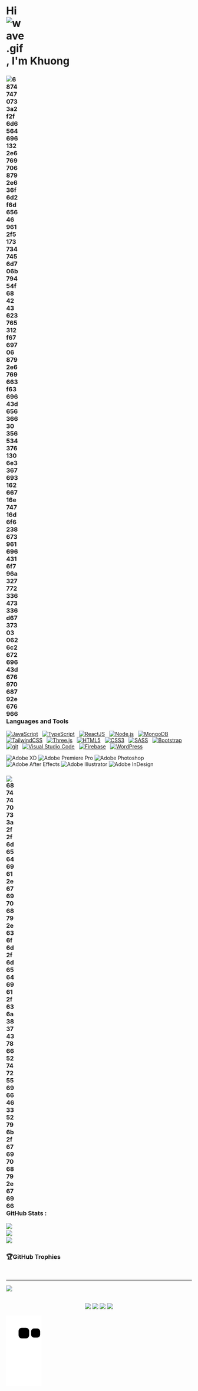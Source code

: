 <h1>Hi<img data-target="animated-image.replacedImage" alt="wave.gif" class="AnimatedImagePlayer-animatedImage" src="https://raw.githubusercontent.com/MartinHeinz/MartinHeinz/master/wave.gif" width="50px" style="display: block; opacity: 1;"><canvas class="AnimatedImagePlayer-stillImage" aria-hidden="true" width="50" height="49"></canvas>
  , I'm Khuong</h1>
<p>
   
  <h3 dir="auto">
     <img data-target="animated-image.replacedImage" alt="68747470733a2f2f6d65646961322e67697068792e636f6d2f6d656469612f51737347456d706b79454f684243623765312f67697068792e6769663f6369643d656366303565343761306e336769316266716e74716d6f62386739616964316f796a327772336473336d67373030626c267269643d67697068792e676966" class="AnimatedImagePlayer-animatedImage" src="https://camo.githubusercontent.com/beb64ff21c883e318e4f5db5231c2ba4175705bea1c9249e82a41ab375db4f75/68747470733a2f2f6d65646961322e67697068792e636f6d2f6d656469612f51737347456d706b79454f684243623765312f67697068792e6769663f6369643d656366303565343761306e336769316266716e74716d6f62386739616964316f796a327772336473336d67373030626c267269643d67697068792e676966" width="32px" style="display: block; opacity: 1;">
      <canvas class="AnimatedImagePlayer-stillImage" aria-hidden="true" width="32" height="32"></canvas>
    Languages and Tools
  </h3>
  
  <animated-image data-catalyst=""><a target="_blank" rel="noopener noreferrer" href="https://user-images.githubusercontent.com/73097560/115834477-dbab4500-a447-11eb-908a-139a6edaec5c.gif" data-target="animated-image.originalLink" hidden=""><img src="https://user-images.githubusercontent.com/73097560/115834477-dbab4500-a447-11eb-908a-139a6edaec5c.gif" style="max-width: 100%;" data-target="animated-image.originalImage" hidden=""></a>
  </animated-image>

</p>

<p dir="auto"><span><a target="_blank" rel="noopener noreferrer" href="https://camo.githubusercontent.com/6f6990a311bb84dff8a426a5686eafc1986184c3b1066580fe36a9b0a0377d26/68747470733a2f2f696d672e736869656c64732e696f2f62616467652f4a6176615363726970742d3238324333343f6c6f676f3d6a617661736372697074266c6f676f436f6c6f723d463744463145"><img src="https://camo.githubusercontent.com/6f6990a311bb84dff8a426a5686eafc1986184c3b1066580fe36a9b0a0377d26/68747470733a2f2f696d672e736869656c64732e696f2f62616467652f4a6176615363726970742d3238324333343f6c6f676f3d6a617661736372697074266c6f676f436f6c6f723d463744463145" title="JavaScript" height="25" data-canonical-src="https://img.shields.io/badge/JavaScript-282C34?logo=javascript&amp;logoColor=F7DF1E" style="max-width: 100%;"></a></span> &nbsp;
<span><a target="_blank" rel="noopener noreferrer" href="https://camo.githubusercontent.com/143b42838efad2c30d8e0d05eb3dea6996e52a03b99576d8318edffd9bdd6155/68747470733a2f2f696d672e736869656c64732e696f2f62616467652f547970655363726970742d3238324333343f6c6f676f3d74797065736372697074266c6f676f436f6c6f723d333137384336"><img src="https://camo.githubusercontent.com/143b42838efad2c30d8e0d05eb3dea6996e52a03b99576d8318edffd9bdd6155/68747470733a2f2f696d672e736869656c64732e696f2f62616467652f547970655363726970742d3238324333343f6c6f676f3d74797065736372697074266c6f676f436f6c6f723d333137384336" title="TypeScript" height="25" data-canonical-src="https://img.shields.io/badge/TypeScript-282C34?logo=typescript&amp;logoColor=3178C6" style="max-width: 100%;"></a></span> &nbsp;
<span><a target="_blank" rel="noopener noreferrer" href="https://camo.githubusercontent.com/34b6f10f05344debd89e97fa29cc903e864e3dfd113fbb0726ca98c14fdb9379/68747470733a2f2f696d672e736869656c64732e696f2f62616467652f52656163744a532d3238324333343f6c6f676f3d7265616374266c6f676f436f6c6f723d363144414642"><img src="https://camo.githubusercontent.com/34b6f10f05344debd89e97fa29cc903e864e3dfd113fbb0726ca98c14fdb9379/68747470733a2f2f696d672e736869656c64732e696f2f62616467652f52656163744a532d3238324333343f6c6f676f3d7265616374266c6f676f436f6c6f723d363144414642" title="ReactJS" height="25" data-canonical-src="https://img.shields.io/badge/ReactJS-282C34?logo=react&amp;logoColor=61DAFB" style="max-width: 100%;"></a></span> &nbsp;
<!-- <span><a target="_blank" rel="noopener noreferrer" href="https://camo.githubusercontent.com/0e883dc2faeafa529ba419ec728fc147d4688974a420eca94b8610c9d05bfb32/68747470733a2f2f696d672e736869656c64732e696f2f62616467652f52656475782d3238324333343f6c6f676f3d7265647578266c6f676f436f6c6f723d373634414243"><img src="https://camo.githubusercontent.com/0e883dc2faeafa529ba419ec728fc147d4688974a420eca94b8610c9d05bfb32/68747470733a2f2f696d672e736869656c64732e696f2f62616467652f52656475782d3238324333343f6c6f676f3d7265647578266c6f676f436f6c6f723d373634414243" title="Redux" height="25" data-canonical-src="https://img.shields.io/badge/Redux-282C34?logo=redux&amp;logoColor=764ABC" style="max-width: 100%;"></a></span> &nbsp; -->
<!-- <span><a target="_blank" rel="noopener noreferrer" href="https://camo.githubusercontent.com/858a577b6e3347fc4e92feaedf337b70bd5e18364ca3347ad0a4cabba8e74f89/68747470733a2f2f696d672e736869656c64732e696f2f62616467652f5675652e6a732d3238324333343f6c6f676f3d7675652e6a73266c6f676f436f6c6f723d344643303844"><img src="https://camo.githubusercontent.com/858a577b6e3347fc4e92feaedf337b70bd5e18364ca3347ad0a4cabba8e74f89/68747470733a2f2f696d672e736869656c64732e696f2f62616467652f5675652e6a732d3238324333343f6c6f676f3d7675652e6a73266c6f676f436f6c6f723d344643303844" title="Vue.js" height="25" data-canonical-src="https://img.shields.io/badge/Vue.js-282C34?logo=vue.js&amp;logoColor=4FC08D" style="max-width: 100%;"></a></span> &nbsp; -->
<!-- <span><a target="_blank" rel="noopener noreferrer" href="https://camo.githubusercontent.com/8f81604c95e3eb81bfe39452a751ce6f9219d66ecfcebd7f24817f450ed75df1/68747470733a2f2f696d672e736869656c64732e696f2f62616467652f4e7578742e6a732d3238324333343f6c6f676f3d6e7578742e6a73266c6f676f436f6c6f723d344643303844"><img src="https://camo.githubusercontent.com/8f81604c95e3eb81bfe39452a751ce6f9219d66ecfcebd7f24817f450ed75df1/68747470733a2f2f696d672e736869656c64732e696f2f62616467652f4e7578742e6a732d3238324333343f6c6f676f3d6e7578742e6a73266c6f676f436f6c6f723d344643303844" title="Nuxt.js" height="25" data-canonical-src="https://img.shields.io/badge/Nuxt.js-282C34?logo=nuxt.js&amp;logoColor=4FC08D" style="max-width: 100%;"></a></span> &nbsp; -->
<span><a target="_blank" rel="noopener noreferrer" href="https://camo.githubusercontent.com/b72104003d89b0db5e3ccb1605fb3e2854c3cf7aa154ea480ded6fb06ef7feeb/68747470733a2f2f696d672e736869656c64732e696f2f62616467652f4e6f64652e6a732d3238324333343f6c6f676f3d6e6f64652e6a73266c6f676f436f6c6f723d303046323030"><img src="https://camo.githubusercontent.com/b72104003d89b0db5e3ccb1605fb3e2854c3cf7aa154ea480ded6fb06ef7feeb/68747470733a2f2f696d672e736869656c64732e696f2f62616467652f4e6f64652e6a732d3238324333343f6c6f676f3d6e6f64652e6a73266c6f676f436f6c6f723d303046323030" title="Node.js" height="25" data-canonical-src="https://img.shields.io/badge/Node.js-282C34?logo=node.js&amp;logoColor=00F200" style="max-width: 100%;"></a></span> &nbsp;
<!-- <span><a target="_blank" rel="noopener noreferrer" href="https://camo.githubusercontent.com/6398a3df3115b35887a2879b30cc2530f98f7267748fdee85812cb7cf5b9d3b0/68747470733a2f2f696d672e736869656c64732e696f2f62616467652f457870726573732d3238324333343f6c6f676f3d65787072657373266c6f676f436f6c6f723d464646464646"><img src="https://camo.githubusercontent.com/6398a3df3115b35887a2879b30cc2530f98f7267748fdee85812cb7cf5b9d3b0/68747470733a2f2f696d672e736869656c64732e696f2f62616467652f457870726573732d3238324333343f6c6f676f3d65787072657373266c6f676f436f6c6f723d464646464646" title="Express.js" height="25" data-canonical-src="https://img.shields.io/badge/Express-282C34?logo=express&amp;logoColor=FFFFFF" style="max-width: 100%;"></a></span> &nbsp; -->
<span><a target="_blank" rel="noopener noreferrer" href="https://camo.githubusercontent.com/67121537b42cae0e295fe56713f1e871835d86ca4c61714250cf5e930254db51/68747470733a2f2f696d672e736869656c64732e696f2f62616467652f4d6f6e676f44422d3238324333343f6c6f676f3d6d6f6e676f6462266c6f676f436f6c6f723d343741323438"><img src="https://camo.githubusercontent.com/67121537b42cae0e295fe56713f1e871835d86ca4c61714250cf5e930254db51/68747470733a2f2f696d672e736869656c64732e696f2f62616467652f4d6f6e676f44422d3238324333343f6c6f676f3d6d6f6e676f6462266c6f676f436f6c6f723d343741323438" title="MongoDB" height="25" data-canonical-src="https://img.shields.io/badge/MongoDB-282C34?logo=mongodb&amp;logoColor=47A248" style="max-width: 100%;"></a></span> &nbsp;
<span><a target="_blank" rel="noopener noreferrer" href="https://camo.githubusercontent.com/79116549823abe64e68159060a01e0cf37d56e649446f07b9eee46c75a834eab/68747470733a2f2f696d672e736869656c64732e696f2f62616467652f5461696c77696e642532304353532d3238324333343f6c6f676f3d7461696c77696e642d637373266c6f676f436f6c6f723d333842324143"><img src="https://camo.githubusercontent.com/79116549823abe64e68159060a01e0cf37d56e649446f07b9eee46c75a834eab/68747470733a2f2f696d672e736869656c64732e696f2f62616467652f5461696c77696e642532304353532d3238324333343f6c6f676f3d7461696c77696e642d637373266c6f676f436f6c6f723d333842324143" title="TailwindCSS" height="25" data-canonical-src="https://img.shields.io/badge/Tailwind%20CSS-282C34?logo=tailwind-css&amp;logoColor=38B2AC" style="max-width: 100%;"></a></span> &nbsp;
<span><a target="_blank" rel="noopener noreferrer" href="https://camo.githubusercontent.com/9583773ad5e0237c6bbc2cf297c7e16a58f802bf28e617784d1b60fe47b0c561/68747470733a2f2f696d672e736869656c64732e696f2f62616467652f54687265652e6a732d3238324333343f6c6f676f3d74687265652e6a73266c6f676f436f6c6f723d464646464646"><img src="https://camo.githubusercontent.com/9583773ad5e0237c6bbc2cf297c7e16a58f802bf28e617784d1b60fe47b0c561/68747470733a2f2f696d672e736869656c64732e696f2f62616467652f54687265652e6a732d3238324333343f6c6f676f3d74687265652e6a73266c6f676f436f6c6f723d464646464646" title="Three.js" height="25" data-canonical-src="https://img.shields.io/badge/Three.js-282C34?logo=three.js&amp;logoColor=FFFFFF" style="max-width: 100%;"></a></span> &nbsp;
<span><a target="_blank" rel="noopener noreferrer" href="https://camo.githubusercontent.com/abcb2d8365dc291062b0a73ef91f79cb6477ceec8bbeffe915e0a05745990590/68747470733a2f2f696d672e736869656c64732e696f2f62616467652f48544d4c352d3238324333343f6c6f676f3d68746d6c35266c6f676f436f6c6f723d453334463236"><img src="https://camo.githubusercontent.com/abcb2d8365dc291062b0a73ef91f79cb6477ceec8bbeffe915e0a05745990590/68747470733a2f2f696d672e736869656c64732e696f2f62616467652f48544d4c352d3238324333343f6c6f676f3d68746d6c35266c6f676f436f6c6f723d453334463236" title="HTML5" height="25" data-canonical-src="https://img.shields.io/badge/HTML5-282C34?logo=html5&amp;logoColor=E34F26" style="max-width: 100%;"></a></span> &nbsp;
<span><a target="_blank" rel="noopener noreferrer" href="https://camo.githubusercontent.com/1d372ce1dd004b42242a105c8881a869738e4604097976354aeced3322f93bbd/68747470733a2f2f696d672e736869656c64732e696f2f62616467652f435353332d3238324333343f6c6f676f3d63737333266c6f676f436f6c6f723d313537324236"><img src="https://camo.githubusercontent.com/1d372ce1dd004b42242a105c8881a869738e4604097976354aeced3322f93bbd/68747470733a2f2f696d672e736869656c64732e696f2f62616467652f435353332d3238324333343f6c6f676f3d63737333266c6f676f436f6c6f723d313537324236" title="CSS3" height="25" data-canonical-src="https://img.shields.io/badge/CSS3-282C34?logo=css3&amp;logoColor=1572B6" style="max-width: 100%;"></a></span> &nbsp;
<span><a target="_blank" rel="noopener noreferrer" href="https://camo.githubusercontent.com/1c29247ccb384a5e29f98ced0719ecd6c209bdcf9f6c0ebc1822479b8b47ddc3/68747470733a2f2f696d672e736869656c64732e696f2f62616467652f536173732d3238324333343f6c6f676f3d73617373266c6f676f436f6c6f723d434336363939"><img src="https://camo.githubusercontent.com/1c29247ccb384a5e29f98ced0719ecd6c209bdcf9f6c0ebc1822479b8b47ddc3/68747470733a2f2f696d672e736869656c64732e696f2f62616467652f536173732d3238324333343f6c6f676f3d73617373266c6f676f436f6c6f723d434336363939" title="SASS" height="25" data-canonical-src="https://img.shields.io/badge/Sass-282C34?logo=sass&amp;logoColor=CC6699" style="max-width: 100%;"></a></span> &nbsp;
<span><a target="_blank" rel="noopener noreferrer" href="https://camo.githubusercontent.com/69706448827fe9f60bc18b71fccd987fce22a15651a29b47bb6bb0c75f08c429/68747470733a2f2f696d672e736869656c64732e696f2f62616467652f426f6f7473747261702d3238324333343f6c6f676f3d626f6f747374726170266c6f676f436f6c6f723d373935324233"><img src="https://camo.githubusercontent.com/69706448827fe9f60bc18b71fccd987fce22a15651a29b47bb6bb0c75f08c429/68747470733a2f2f696d672e736869656c64732e696f2f62616467652f426f6f7473747261702d3238324333343f6c6f676f3d626f6f747374726170266c6f676f436f6c6f723d373935324233" title="Bootstrap" height="25" data-canonical-src="https://img.shields.io/badge/Bootstrap-282C34?logo=bootstrap&amp;logoColor=7952B3" style="max-width: 100%;"></a></span> &nbsp;
<!-- <span><a target="_blank" rel="noopener noreferrer" href="https://camo.githubusercontent.com/94be75654be156c985332d4351580bedf0ae8351de2fcd6214efea1d710b5d68/68747470733a2f2f696d672e736869656c64732e696f2f62616467652f45534c696e742d3238324333343f6c6f676f3d65736c696e74266c6f676f436f6c6f723d344233324333"><img src="https://camo.githubusercontent.com/94be75654be156c985332d4351580bedf0ae8351de2fcd6214efea1d710b5d68/68747470733a2f2f696d672e736869656c64732e696f2f62616467652f45534c696e742d3238324333343f6c6f676f3d65736c696e74266c6f676f436f6c6f723d344233324333" title="ESLint" height="25" data-canonical-src="https://img.shields.io/badge/ESLint-282C34?logo=eslint&amp;logoColor=4B32C3" style="max-width: 100%;"></a></span> &nbsp; -->
<span><a target="_blank" rel="noopener noreferrer" href="https://camo.githubusercontent.com/6872de59dac86ded0a8d5d2beb0cb20b0a9cd7e2bbd578493baa084ad5aa2700/68747470733a2f2f696d672e736869656c64732e696f2f62616467652f6769742d3238324333343f6c6f676f3d676974266c6f676f436f6c6f723d463035303332"><img src="https://camo.githubusercontent.com/6872de59dac86ded0a8d5d2beb0cb20b0a9cd7e2bbd578493baa084ad5aa2700/68747470733a2f2f696d672e736869656c64732e696f2f62616467652f6769742d3238324333343f6c6f676f3d676974266c6f676f436f6c6f723d463035303332" title="git" height="25" data-canonical-src="https://img.shields.io/badge/git-282C34?logo=git&amp;logoColor=F05032" style="max-width: 100%;"></a></span> &nbsp;
<span><a target="_blank" rel="noopener noreferrer" href="https://camo.githubusercontent.com/3f289d98c7b8dc0adb54cbeebcac97d462b8f027f9b3b88deaaab35eddba49b8/68747470733a2f2f696d672e736869656c64732e696f2f62616467652f5653253230436f64652d3238324333343f6c6f676f3d76697375616c2d73747564696f2d636f6465266c6f676f436f6c6f723d303037414343"><img src="https://camo.githubusercontent.com/3f289d98c7b8dc0adb54cbeebcac97d462b8f027f9b3b88deaaab35eddba49b8/68747470733a2f2f696d672e736869656c64732e696f2f62616467652f5653253230436f64652d3238324333343f6c6f676f3d76697375616c2d73747564696f2d636f6465266c6f676f436f6c6f723d303037414343" title="Visual Studio Code" height="25" data-canonical-src="https://img.shields.io/badge/VS%20Code-282C34?logo=visual-studio-code&amp;logoColor=007ACC" style="max-width: 100%;"></a></span> &nbsp;
<span><a target="_blank" rel="noopener noreferrer" href="https://camo.githubusercontent.com/d56ffa848d694ef3d7405e8cbe5b98b1c83d2633e37b170aafd49408bc53ae22/68747470733a2f2f696d672e736869656c64732e696f2f62616467652f46697265626173652d3238324333343f6c6f676f3d6669726562617365266c6f676f436f6c6f723d464643413238"><img src="https://camo.githubusercontent.com/d56ffa848d694ef3d7405e8cbe5b98b1c83d2633e37b170aafd49408bc53ae22/68747470733a2f2f696d672e736869656c64732e696f2f62616467652f46697265626173652d3238324333343f6c6f676f3d6669726562617365266c6f676f436f6c6f723d464643413238" title="Firebase" height="25" data-canonical-src="https://img.shields.io/badge/Firebase-282C34?logo=firebase&amp;logoColor=FFCA28" style="max-width: 100%;"></a></span> &nbsp;
<span><a target="_blank" rel="noopener noreferrer" href="https://camo.githubusercontent.com/739289fa6939bd89fe6e532b4efc1907dd8ddb35c9da09f42a29c5897bd57ce0/68747470733a2f2f696d672e736869656c64732e696f2f62616467652f576f726450726573732d3238324333343f6c6f676f3d776f72645072657373266c6f676f436f6c6f723d323137353942"><img src="https://camo.githubusercontent.com/739289fa6939bd89fe6e532b4efc1907dd8ddb35c9da09f42a29c5897bd57ce0/68747470733a2f2f696d672e736869656c64732e696f2f62616467652f576f726450726573732d3238324333343f6c6f676f3d776f72645072657373266c6f676f436f6c6f723d323137353942" title="WordPress" height="25" data-canonical-src="https://img.shields.io/badge/WordPress-282C34?logo=wordPress&amp;logoColor=21759B" style="max-width: 100%;"></a></span> &nbsp;</p>
<p><img src="https://img.shields.io/badge/Adobe%20XD-470137?style=for-the-badge&amp;logo=Adobe%20XD&amp;logoColor=#FF61F6" alt="Adobe XD"> <img src="https://img.shields.io/badge/Adobe%20Premiere%20Pro-9999FF.svg?style=for-the-badge&amp;logo=Adobe%20Premiere%20Pro&amp;logoColor=white" alt="Adobe Premiere Pro"> <img src="https://img.shields.io/badge/adobephotoshop-%2331A8FF.svg?style=for-the-badge&amp;logo=adobephotoshop&amp;logoColor=white" alt="Adobe Photoshop"> <img src="https://img.shields.io/badge/Adobe%20After%20Effects-9999FF.svg?style=for-the-badge&amp;logo=Adobe%20After%20Effects&amp;logoColor=white" alt="Adobe After Effects"> <img src="https://img.shields.io/badge/adobeillustrator-%23FF9A00.svg?style=for-the-badge&amp;logo=adobeillustrator&amp;logoColor=white" alt="Adobe Illustrator"> <img src="https://img.shields.io/badge/Adobe%20InDesign-49021F?style=for-the-badge&amp;logo=adobeindesign&amp;logoColor=white" alt="Adobe InDesign"></p>



<p>
  <h3><img data-target="animated-image.replacedImage" alt="68747470733a2f2f6d656469612e67697068792e636f6d2f6d656469612f636a3837437866527472556966463352796b2f67697068792e676966" class="AnimatedImagePlayer-animatedImage" src="https://camo.githubusercontent.com/de4126dd5395c2fb600da5d41aa142767bd97d7e14fbe15a75140ef024ec13de/68747470733a2f2f6d656469612e67697068792e636f6d2f6d656469612f636a3837437866527472556966463352796b2f67697068792e676966" width="25px" style="display: block; opacity: 1;">GitHub Stats :</h3>
  <animated-image data-catalyst=""><a target="_blank" rel="noopener noreferrer" href="https://user-images.githubusercontent.com/73097560/115834477-dbab4500-a447-11eb-908a-139a6edaec5c.gif" data-target="animated-image.originalLink" hidden=""><img src="https://user-images.githubusercontent.com/73097560/115834477-dbab4500-a447-11eb-908a-139a6edaec5c.gif" style="max-width: 100%;" data-target="animated-image.originalImage" hidden=""></a>
  </animated-image>

</p>

![](https://github-readme-stats.vercel.app/api?username=Dkhuonghp&theme=midnight-purple&hide_border=false&include_all_commits=true&count_private=false)<br/>
![](https://github-readme-streak-stats.herokuapp.com/?user=Dkhuonghp&theme=midnight-purple&hide_border=false)<br/>
![](https://github-readme-stats.vercel.app/api/top-langs/?username=Dkhuonghp&theme=midnight-purple&hide_border=false&include_all_commits=true&count_private=false&layout=compact)


<p>
  <h3>🏆GitHub Trophies</h3>
  <animated-image data-catalyst=""><a target="_blank" rel="noopener noreferrer" href="https://user-images.githubusercontent.com/73097560/115834477-dbab4500-a447-11eb-908a-139a6edaec5c.gif" data-target="animated-image.originalLink" hidden=""><img src="https://user-images.githubusercontent.com/73097560/115834477-dbab4500-a447-11eb-908a-139a6edaec5c.gif" style="max-width: 100%;" data-target="animated-image.originalImage" hidden=""></a>

  </animated-image>
</p>

<p>
  <img src="https://github-trophies.vercel.app/?username=dkhuonghp&amp;theme=radical&amp;no-frame=false&amp;no-bg=false&amp;margin-w=4" alt="">
</p>

---
[![](https://visitcount.itsvg.in/api?id=Dkhuonghp&icon=0&color=0)](https://visitcount.itsvg.in)

  
  ##
 
<div align="center" dir="auto">
  <a href="#"><img src="https://camo.githubusercontent.com/d79c5549652f9c7690992eb49571d216a70a480681561cbd93bfbfc77c491e54/68747470733a2f2f696d672e736869656c64732e696f2f62616467652f596f75547562652d4646303030303f7374796c653d666f722d7468652d6261646765266c6f676f3d796f7574756265266c6f676f436f6c6f723d7768697465" data-canonical-src="https://img.shields.io/badge/YouTube-FF0000?style=for-the-badge&amp;logo=youtube&amp;logoColor=white" style="max-width: 100%;"></a>
  <a href="#"><img src="https://camo.githubusercontent.com/acaa286597b43c96dc02b69b90de15a65c52063e31835b763a061cc815f64bac/68747470733a2f2f696d672e736869656c64732e696f2f62616467652f2d496e7374616772616d2d2532334534343035463f7374796c653d666f722d7468652d6261646765266c6f676f3d696e7374616772616d266c6f676f436f6c6f723d7768697465" data-canonical-src="https://img.shields.io/badge/-Instagram-%23E4405F?style=for-the-badge&amp;logo=instagram&amp;logoColor=white" style="max-width: 100%;"></a>
  <a href="#"><img src="https://camo.githubusercontent.com/2d1ffa69dd491ebeca01b2098cf8233dd09950ff5895abccd5b455ca442abc59/68747470733a2f2f696d672e736869656c64732e696f2f62616467652f46616365626f6f6b2d3138373746323f7374796c653d666f722d7468652d6261646765266c6f676f3d66616365626f6f6b266c6f676f436f6c6f723d7768697465" data-canonical-src="https://img.shields.io/badge/Facebook-1877F2?style=for-the-badge&amp;logo=facebook&amp;logoColor=white" style="max-width: 100%;"></a> 
  <a href="#"><img src="https://camo.githubusercontent.com/927d6b3961fa048ff7303daf291cb5869dfa25018997cf8c1373c2f6a85b1458/68747470733a2f2f696d672e736869656c64732e696f2f62616467652f2d476d61696c2d2532333333333f7374796c653d666f722d7468652d6261646765266c6f676f3d676d61696c266c6f676f436f6c6f723d7768697465" data-canonical-src="https://img.shields.io/badge/-Gmail-%23333?style=for-the-badge&amp;logo=gmail&amp;logoColor=white" style="max-width: 100%;"></a>
</div>
 
  ![Snake animation](https://github.com/rafaballerini/rafaballerini/blob/output/github-contribution-grid-snake.svg)
 
</div>
